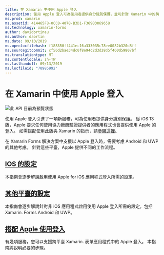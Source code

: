 ```yaml
---
title: 在 Xamarin 中使用 Apple 登入
description: 使用 Apple 登入可為使用者提供身分識別保護，並可針對 Xamarin 中的跨平臺行動案例執行。
ms.prod: xamarin
ms.assetid: 414465F8-0CC8-4078-B3D1-F36983069658
ms.technology: xamarin-forms
author: davidortinau
ms.author: daortin
ms.date: 09/10/2019
ms.openlocfilehash: f188350ff441ec16a333035c78ee0082b320d8ff
ms.sourcegitcommit: cf56d2bae34dc0f8e94c2d3d28d5f460d59807bf
ms.translationtype: MT
ms.contentlocale: zh-TW
ms.lasthandoff: 09/13/2019
ms.locfileid: "70985992"
---
```

# <a name="sign-in-with-apple-in-xamarinforms"></a>在 Xamarin 中使用 Apple 登入

![此 API 目前為預覽狀態](~/media/shared/preview.png)

使用 Apple 登入引進了一項新服務，可為使用者提供身分識別保護。 從 iOS 13 版，Apple 要求任何使用協力廠商驗證提供者的應用程式也會提供使用 Apple 的登入。 如需搭配使用此版與 Xamarin 的指示，請[參閱這裡](~/ios/platform/ios13/sign-in.md)。

在 Xamarin Forms 解決方案中支援以 Apple 登入時，需要考慮 Android 和 UWP 的其他考慮。 針對這些平臺，Apple 提供不同的工作流程。

## <a name="setup-for-iosiosplatformios13sign-inmd"></a>[IOS 的設定](~/ios/platform/ios13/sign-in.md)

本指南會逐步解說啟用使用 Apple for iOS 應用程式登入所需的設定。

## <a name="setup-for-other-platformssetupmd"></a>[其他平臺的設定](setup.md)

本指南會逐步解說針對非 iOS 應用程式啟用使用 Apple 登入所需的設定，包括 Xamarin. Forms Android 和 UWP。

## <a name="use-sign-in-with-appleandroid-ios-sign-inmd"></a>[搭配 Apple 使用登入](android-ios-sign-in.md)

有幾項服務，您可以支援跨平臺 Xamarin. 表單應用程式中的 Apple 登入。 本指南將說明必要的步驟。
